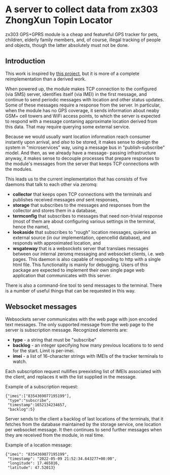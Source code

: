 # A server to collect data from zx303 ZhongXun Topin Locator

zx303 GPS+GPRS module is a cheap and featureful GPS tracker for pets,
children, elderly family members, and, of course, illegal tracking
of people and objects, though the latter absolutely must not be done.

## Introduction

This work is inspired by [this project](https://github.com/tobadia/petGPS),
but it is more of a complete reimplementation than a derived work.

When powered up, the module makes TCP connection to the configured
(via SMS) server, identifies itself (via IMEI) in the first message,
and continue to send periodic messages with location and other status
updates. Some of these messages require a response from the server.
In particular, when the module has no GPS coverage, it sends information
about neaby GSM+ cell towers and WiFi access points, to which the server
is expected to respond with a message contaning approximate location
derived from this data. That may require querying some external service.

Because we would usually want location information reach consumer
instantly upon arrival, and _also_ to be stored, it makes sense to
design the system in "microservices" way, using a message bus in
"publish-subscribe" model. And then, as we already have a message-
passing infrastructure anyway, it makes sense to decouple processes
that prepare responses to the module's messages from the server that
keeps TCP connections with the modules.

This leads us to the current implementation that has consists of
five daemons that talk to each other via zeromq:

- **collector** that keeps open TCP connections with the terminals
  and publishes received messages _and_ sent responses,
- **storage** that subscribes to the messages and responses from the
  collector and stores them in a database,
- **termconfig** that subscribes to messages that need non-trivial
  response (most of them are about configuring various settings in
  the terminal, hence the name),
- **lookaside** that subscribes to "rough" location messages, quieries
  an external source (in our implementation, opencellid database),
  and responds with approximated location, and
- **wsgateway** that is a websockets server that translaes messages
  between our internal zeromq messaging and websocket clients, i.e.
  web pages. This daemon is also capable of responding to http with
  a single html file. This functionality is mainly for debugging.
  Users of this package are expected to implement their own single
  page web application that communicates with this server.

There is also a command-line tool to send messages to the terminal.
There is a number of useful things that can be requested in this way.

## Websocket messages

Websockets server communicates with the web page with json encoded
text messages. The only supported message from the web page to the
server is subscription message. Recognized elements are:

- **type** - a string that must be "subscribe"
- **backlog** - an integer specifying how many previous locations to
  to send for the start. Limit is per-imei.
- **imei** - a list of 16-character strings with IMEIs of the
  tracker terminals to watch.

Each subscription request nullifies preexisting list of IMEIs
associated with the client, and replaces it with the list supplied
in the message.

Example of a subscription request:

```
{"imei":["8354369077195199"],
 "type":"subscribe",
 "timestamp":1652134234657,
 "backlog":5}
```

Server sends to the client a backlog of last locations of the
terminals, that it fetches from the database maintained by the
storage service, one location per websocket message. It then
continues to send further messages when they are received from
the module, in real time.

Example of a location message:

```
{"imei": "8354369077195199",
 "timestamp": "2022-05-09 21:52:34.643277+00:00",
 "longitude": 17.465816,
 "latitude": 47.52013}
```

